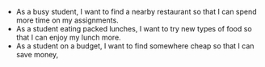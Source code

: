  * As a busy student, I want to find a nearby restaurant so that I can spend more time on my assignments.
 * As a student eating packed lunches, I want to try new types of food so that I can enjoy my lunch more.
 * As a student on a budget, I want to find somewhere cheap so that I can save money,